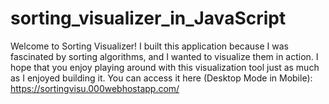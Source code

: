 # sorting_visualizer_in_JavaScript

Welcome to Sorting Visualizer! I built this application because I was fascinated by sorting algorithms, and I wanted to visualize them in action. I hope that you enjoy 
playing around with this visualization tool just as much as I enjoyed building it. You can access it here (Desktop Mode in Mobile): 
https://sortingvisu.000webhostapp.com/
